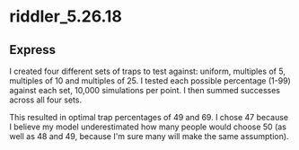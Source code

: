 # riddler_5.26.18

## Express

I created four different sets of traps to test against: uniform, multiples of 5, multiples of 10 and multiples of 25. I tested each possible percentage (1-99) against each set, 10,000 simulations per point. I then summed successes across all four sets.

This resulted in optimal trap percentages of 49 and 69. I chose 47 because I believe my model underestimated how many people would choose 50 (as well as 48 and 49, because I'm sure many will make the same assumption).
